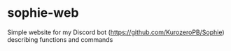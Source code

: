 # sophie-web
Simple website for my Discord bot (https://github.com/KurozeroPB/Sophie) describing functions and commands
